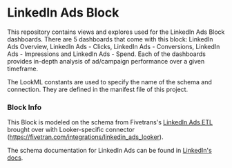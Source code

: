 # LinkedIn Ads Block

This repository contains views and explores used for the LinkedIn Ads Block dashboards. There are 5 dashboards that come with this block: LinkedIn Ads Overview, LinkedIn Ads - Clicks, LinkedIn Ads - Conversions, LinkedIn Ads - Impressions and LinkedIn Ads - Spend. Each of the dashboards provides in-depth analysis of ad/campaign performance over a given timeframe.

The LookML constants are used to specify the name of the schema and connection.
They are defined in the manifest file of this project.

### Block Info

This Block is modeled on the schema from Fivetrans's [LinkedIn Ads ETL](https://fivetran.com/directory/linkedin-ads) brought over with Looker-specific connector (https://fivetran.com/integrations/linkedin_ads_looker).

The schema documentation for LinkedIn Ads can be found in [LinkedIn's docs](https://developer.linkedin.com/docs/ref/v2/ads/adcampaigns).

